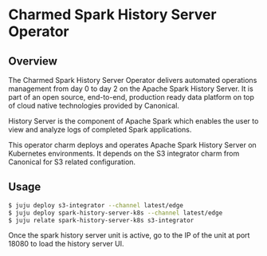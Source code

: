 # Charmed Spark History Server Operator

## Overview
The Charmed Spark History Server Operator delivers automated operations management from day 0 to day 2 on the Apache Spark History Server. 
It is part of an open source, end-to-end, production ready data platform on top of cloud native technologies provided by Canonical.

History Server is the component of Apache Spark which enables the user to view and analyze logs of completed Spark applications.

This operator charm deploys and operates Apache Spark History Server on Kubernetes environments. 
It depends on the S3 integrator charm from Canonical for S3 related configuration.

## Usage

```bash
$ juju deploy s3-integrator --channel latest/edge
$ juju deploy spark-history-server-k8s --channel latest/edge
$ juju relate spark-history-server-k8s s3-integrator
```

Once the spark history server unit is active, go to the IP of the unit at port 18080 to load the history server UI.
